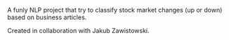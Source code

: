 A funly NLP project that try to classify stock market changes (up or down) based on business articles.

Created in collaboration with Jakub Zawistowski.